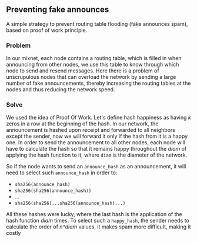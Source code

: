## Preventing fake announces

A simple strategy to prevent routing table flooding (fake announces spam), based on proof of work principle.

### Problem
In our mixnet, each node contains a routing table, which is filled in when announcing from other nodes, 
we use this table to know through which node to send and resend messages. Here there is a problem of unscrupulous nodes 
that can overload the network by sending a large number of fake announcements, thereby increasing the routing tables 
at the nodes and thus reducing the network speed.

### Solve
We used the idea of Proof Of Work. Let's define hash happiness as having *k* zeros in a row at the beginning of the hash. 
In our network, the announcement is hashed upon receipt and forwarded to all neighbors except the sender, 
now we will forward it only if the hash from it is a happy one. In order to send the announcement to all other nodes, 
each node will have to calculate the hash so that it remains happy throughout the *diam* of applying 
the hash function to it, where `diam` is the diameter of the network.

So if the node wants to send an `announce_hash` as an announcement, it will need to select such `announce_hash` 
in order to:
* `sha256(announce_hash)`
* `sha256(sha256(announce_hash))`
* ...
* `sha256(sha256(...sha256(announce_hash)...)`

All these hashes were lucky, where the last hash is the application of the hash function _diam_ times.
To select such a `happy_hash`, the sender needs to calculate the order of _n^diam_ values, it makes spam more 
difficult, making it costly